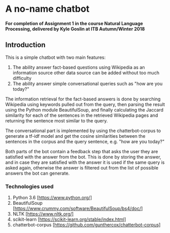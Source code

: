 # A no-name chatbot
#### For completion of Assignment 1 in the course Natural Language Processing, delivered by Kyle Goslin at ITB Autumn/Winter 2018

## Introduction

This is a simple chatbot with two main features:

1. The ability answer fact-based questions using Wikipedia as an information source
    other data source can be added without too much difficulty
2. The ability answer simple conversational queries such as "how are you today?"

The information retrieval for the fact-based answers is done by searching Wikipedia
using keywords pulled out from the query, then parsing the result using
the Python module BeautifulSoup, and finally calculating the Jaccard similarity for
each of the sentences in the retrieved Wikipedia pages and returning the sentence
most similar to the query.

The conversational part is implemented by using the chatterbot-corpus
to generate a tf-idf model and get the cosine similarities between the sentences
in the corpus and the query sentence, e.g. "how are you today?"

Both parts of the bot contain a feedback step that asks the user they are
satisfied with the answer from the bot. This is done by storing the answer,
and in case they are satisfied with the answer it is used if the same query
is asked again, otherwise the answer is filtered out from the list of possible
answers the bot can generate.

### Technologies used

1. Python 3.6 [https://www.python.org/]
2. BeautifulSoup [https://www.crummy.com/software/BeautifulSoup/bs4/doc/]
2. NLTK [https://www.nltk.org/]
3. scikit-learn [https://scikit-learn.org/stable/index.html]
4. chatterbot-corpus [https://github.com/gunthercox/chatterbot-corpus]
